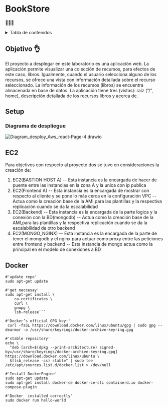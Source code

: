 # BookStore

 👾👾👾
 <details>
  <summary>Tabla de contenidos</summary>
  <ol>
    <li><a href="#objetivo">Objetivo</a></li>
    <li><a href="#setup">Flow</a></li>
            <ol>
            <li><a href="#ec2">EC2</a></li>
            <li><a href="#docker">Docker</a></li>
            <li><a href="#docker-compose">Instalar Docker compose</a></li>
            <li><a href="#nginx">Nginx</a></li>
        </ol>
    <li><a href="#testing">Testing</a></li>
  </ol>
</details>


## Objetivo 👌
El proyecto a desplegar en este laboratorio es una aplicación web. La aplicación permite visualizar una colección de recursos, para efectos de este caso, libros. Igualmente, cuando el usuario selecciona alguno de los recursos, se ofrece una vista con información detallada sobre el recurso seleccionado. La información de los recursos (libros) se encuentra almacenada en base de datos. La aplicación tiene tres (vistas): raíz (“/”, home), descripción detallada de los recursos libros y acerca de.

## Setup
### Diagrama de despliegue
![Diagram_desploy_Aws_react-Page-4 drawio](https://user-images.githubusercontent.com/53051443/168497527-fa9b3084-05fe-4fb9-b84d-9fd52d7021d3.svg)

## EC2
Para objetivos con respecto al proyecto dos se tuvo en consideraciones la creación de:

1) EC2(BASTION HOST A)
-- Esta instancia es la encargada de hacer de puente entre las instancias en la zona A y la unica con ip publica 
2) EC2(Frontend A)
-- Esta instancia es la encargada de mostrar con respecto al cliente y se pone lo más cerca en la configuración VPC
-- Actua como la creación base de la AMI,para las plantillas y la respectiva replicación cuando se da la escalabilidad 
3) EC2(Backend)
-- Esta instancia es la encargada de la parte logica  y la conexión con la BD(mongodb)
-- Actua como la creación base de la AMI,para las plantillas y la respectiva replicación cuando se da la escalabilidad de otro backend 
4) EC2(MONGO_NGINX)
-- Esta instancia es la encargada de la parte de tener el mongodb y el nginx para actuar como proxy entre las peticiones entre frontend y backend 
-- Esta instancia de mongo actua como la principal en el modelo de conexiones a BD

## Docker
```
#'update repo'
sudo apt-get update

#'get neccesay'
sudo apt-get install \
    ca-certificates \
    curl \
    gnupg \
    lsb-release```
    
#'Docker’s official GPG key:'
 curl -fsSL https://download.docker.com/linux/ubuntu/gpg | sudo gpg --dearmor -o /usr/share/keyrings/docker-archive-keyring.gpg
 
#'stable repository'
echo \
  "deb [arch=$(dpkg --print-architecture) signed-by=/usr/share/keyrings/docker-archive-keyring.gpg] https://download.docker.com/linux/ubuntu \
  $(lsb_release -cs) stable" | sudo tee /etc/apt/sources.list.d/docker.list > /dev/null
  
#'Install DockerEngine'
sudo apt-get update
sudo apt-get install docker-ce docker-ce-cli containerd.io docker-compose-plugin

#'Docker  installed correctly'
sudo docker run hello-world

```
